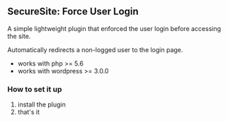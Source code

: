 ## SecureSite: Force User Login

A simple lightweight plugin that enforced the user login before accessing the site.

Automatically redirects a non-logged user to the login page.

- works with php >= 5.6
- works with wordpress >= 3.0.0


### How to set it up
1. install the plugin
2. that's it